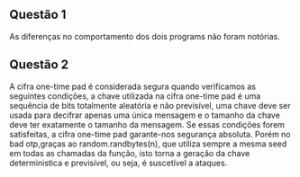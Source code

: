 ## Questão 1
As diferenças no comportamento dos dois programs não foram notórias.

## Questão 2
A cifra one-time pad é considerada segura quando verificamos as seguintes condições, a chave utilizada na cifra one-time pad é uma sequência de bits totalmente aleatória e não previsível, uma chave deve ser usada para decifrar apenas uma única mensagem e o tamanho da chave deve ter exatamente o tamanho da mensagem.
Se essas condições forem satisfeitas, a cifra one-time pad garante-nos segurança absoluta. Porém no bad otp,graças ao random.randbytes(n), que utiliza sempre a mesma seed em todas as chamadas da função, isto torna a geração da chave deterministica e previsível, ou seja, é suscetível a ataques.